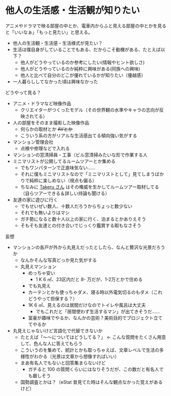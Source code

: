 # 他人の生活感・生活観が知りたい
アニメやドラマで映る部屋の中とか、電車内からふと見える部屋の中とかを見ると「いいなぁ」「もっと見たい」と思える。

- 他人の生活観・生活感・生活様式が見たい？
- 生活は僕自身がしていることでもある、だからこそ動機がある、たとえば以下？
  - 他人がどうやっているのか参考にしたい(情報やヒント欲しさ)
  - 他人がどうやっているのか純粋に興味がある(同族への興味)
  - 他人と比べて自分のどこが優れているかが知りたい（優越感）
- 一人暮らししてなかった頃は興味なかった

どうやって見る？

- アニメ・ドラマなど映像作品
  - クリエイターがつくったモデル（その世界観の水準やキャラの志向が反映されてる）
- 人の部屋をそのまま撮影した映像作品
  - 何らかの取材とか ~~AVとか~~
  - こういう系の方がリアルな生活感出てる傾向強い気がする
- マンション管理会社
  - 点検や修理などで入れる
- マンションの窓清掃員・工事（ビル窓清掃みたいな形で作業する人
- ミニマリストが公開してるルームツアーとか集める
  - でもワンパターンで正直味気ない……
  - それに僕もミニマリストなので「ミニマリストとして」見てしまうばかりで純粋に楽しめない（視点も偏る）
  - ちなみに [Takeru さん](https://www.youtube.com/channel/UCe8A3KCdzNs92LupuKPeNwQ) はその権威を生かしてルームツアー取材してる（自らツアーできる＆詳しい持論も聞ける）
- 友達の家に遊びに行く
  - でもせいぜい数人、十数人だろうからちょっと数少ない
  - それでも無いよりはマシ
  - ガチ勢になると数十人以上の家に行く、泊まるとかありえそう
  - そもそも友達との付き合いでじっくり鑑賞する暇もなさそう

妄想

- マンションの各戸が外から丸見えだったとしたら、なんと贅沢な光景だろうか
  - なんかそんな写真どっか見た気がする
  - 丸見えマンション
    - めっちゃ安い
      - 1 K 6 ㎡、23区内だと 8- 万だが、1-2万とかで住める
    - でも丸見え
    - カーテンとかも使っちゃダメ、寝る時以外電気切るのもダメ（これどうやって担保する？）
    - 1K 6 ㎡、見えるのは居間だけなのでトイレや風呂は大丈夫
      - でもこれだと「居間使わず生活するマン」が出てきそうだ……
    - 富豪が趣味でやるか、なんかの芸術？美術目的でプロジェクト立ててやるか
- 丸見えじゃないけど言語化で代替できないか
  - たとえば「～～についてはどうしてる？」 ← こんな質問をたくさん用意して、色んな人に答えてもらう
  - こういうのを集めて、統計とかも取っちゃえば、文章レベルで生活の多様性がわかる（光景は文章から想像すればいい）
  - まあ有名人でもないと回答集まらないけど
    - ガチると 100 の質問くらいにはなりそうだが、この数だと有名人でも厳しそう
  - 国勢調査とかは？（eStat 昔見てた時はそんな観点なかった覚えがあるけど）
